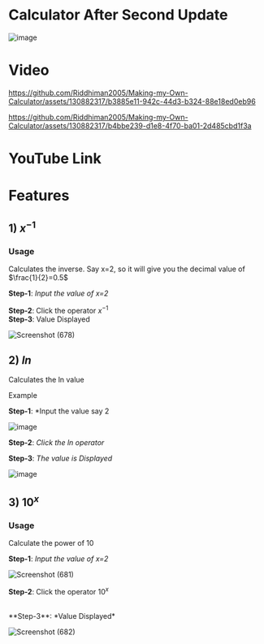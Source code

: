 # Calculator After Second Update #


![image](https://github.com/Riddhiman2005/Making-my-Own-Calculator/assets/130882317/2bd61051-41c9-40e1-843d-9efbd32e228f)


# Video #



https://github.com/Riddhiman2005/Making-my-Own-Calculator/assets/130882317/b3885e11-942c-44d3-b324-88e18ed0eb96




https://github.com/Riddhiman2005/Making-my-Own-Calculator/assets/130882317/b4bbe239-d1e8-4f70-ba01-2d485cbd1f3a




# YouTube Link #



# Features #


## 1) $x^{-1}$ ##

### Usage ###

Calculates the inverse. Say x=2, so it will give you the decimal value of $\frac{1}{2}=0.5$

**Step-1**: *Input the value of x=2*


**Step-2**: Click the operator $x^{-1}$
<br>
**Step-3**: Value Displayed

![Screenshot (678)](https://github.com/Riddhiman2005/Making-my-Own-Calculator/assets/130882317/16f70f72-f81e-4f5c-9540-52d9911c68a1)


## 2) $ln$ ##

Calculates the ln value 

Example

**Step-1**: *Input the value say 2

![image](https://github.com/Riddhiman2005/Making-my-Own-Calculator/assets/130882317/ac77ff1e-70b6-4813-ac97-d3984d662edf)

**Step-2**: *Click the *ln* operator*
<br>

**Step-3**: *The value is Displayed*

![image](https://github.com/Riddhiman2005/Making-my-Own-Calculator/assets/130882317/a0b9431f-8e34-4477-b915-421d340705a9)



## 3) $10^x$ ##

### Usage ###

Calculate the power of 10

**Step-1**: *Input the value of x=2*

![Screenshot (681)](https://github.com/Riddhiman2005/Making-my-Own-Calculator/assets/130882317/b943a935-09db-4907-82b3-f79f4e101db3)

**Step-2**: Click the operator $10^x$

<br>
**Step-3**: *Value Displayed*

![Screenshot (682)](https://github.com/Riddhiman2005/Making-my-Own-Calculator/assets/130882317/7695d349-5e6c-4caa-8662-9de8bdef7702)


